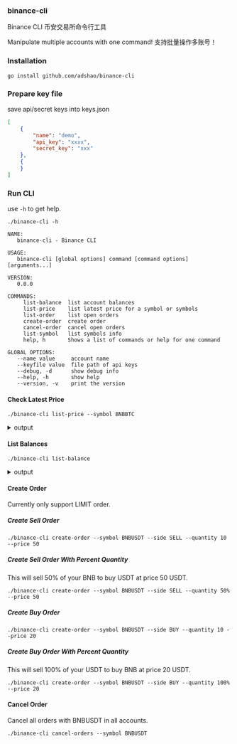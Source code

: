 ### binance-cli

Binance CLI
币安交易所命令行工具

Manipulate multiple accounts with one command!
支持批量操作多账号！

### Installation

```shell
go install github.com/adshao/binance-cli
```

### Prepare key file

save api/secret keys into keys.json
```json
[
    {
        "name": "demo",
        "api_key": "xxxx",
        "secret_key": "xxx"
    },
    {
    }
]
```

### Run CLI

use ```-h``` to get help.

```shell
./binance-cli -h

NAME:
   binance-cli - Binance CLI

USAGE:
   binance-cli [global options] command [command options] [arguments...]

VERSION:
   0.0.0

COMMANDS:
     list-balance  list account balances
     list-price    list latest price for a symbol or symbols
     list-order    list open orders
     create-order  create order
     cancel-order  cancel open orders
     list-symbol   list symbols info
     help, h       Shows a list of commands or help for one command

GLOBAL OPTIONS:
   --name value     account name
   --keyfile value  file path of api keys
   --debug, -d      show debug info
   --help, -h       show help
   --version, -v    print the version
```

#### Check Latest Price

```shell
./binance-cli list-price --symbol BNBBTC
```
<details>
<summary>output</summary>

```shell
{
    "test1": [
        {
            "symbol": "BNBBTC",
            "price": "0.00283210"
        }
    ]
}
```
</details>

#### List Balances

```shell
./binance-cli list-balance
```

<details>
<summary>output</summary>

```shell
[
    {
        "test1": [
            {
                "asset": "BNB",
                "free": "2027.68758027",
                "locked": "1000.00000000"
            },
            {
                "asset": "BTC",
                "free": "0.00001550",
                "locked": "0.00000000"
            }
        ],
        "test2": [
            {
                "asset": "BNB",
                "free": "300.00000000",
                "locked": "0.00000000"
            },
            {
                "asset": "BTC",
                "free": "0.00000000",
                "locked": "0.00000000"
            }
        ],
        "test3": [
            {
                "asset": "BNB",
                "free": "603.98788625",
                "locked": "0.00000000"
            },
            {
                "asset": "BTC",
                "free": "0.00881320",
                "locked": "0.00000000"
            }
        ]
    },
    {
        "BNB": 3931.6754665199996,
        "BTC": 0.0088287
    }
]
```
</details>

#### Create Order

Currently only support LIMIT order.

##### Create Sell Order

```shell
./binance-cli create-order --symbol BNBUSDT --side SELL --quantity 10 --price 50
```

##### Create Sell Order With Percent Quantity

This will sell 50% of your BNB to buy USDT at price 50 USDT.

```shell
./binance-cli create-order --symbol BNBUSDT --side SELL --quantity 50% --price 50
```

##### Create Buy Order

```shell
./binance-cli create-order --symbol BNBUSDT --side BUY --quantity 10 --price 20
```

##### Create Buy Order With Percent Quantity

This will sell 100% of your USDT to buy BNB at price 20 USDT.

```shell
./binance-cli create-order --symbol BNBUSDT --side BUY --quantity 100% --price 20
```

#### Cancel Order

Cancel all orders with BNBUSDT in all accounts.

```shell
./binance-cli cancel-orders --symbol BNBUSDT
```
